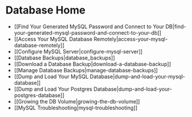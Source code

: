 # Database Home

* [[Find Your Generated MySQL Password and Connect to Your DB|find-your-generated-mysql-password-and-connect-to-your-db]]
* [[Access Your MySQL Database Remotely|access-your-mysql-database-remotely]]
* [[Configure MySQL Server|configure-mysql-server]]
* [[Database Backups|database_backups]]
* [[Download a Database Backup|download-a-database-backup]]
* [[Manage Database Backups|manage-database-backups]]
* [[Dump and Load Your MySQL Database|dump-and-load-your-mysql-database]]
* [[Dump and Load Your Postgres Database|dump-and-load-your-postgres-database]]
* [[Growing the DB Volume|growing-the-db-volume]]
* [[MySQL Troubleshooting|mysql-troubleshooting]]